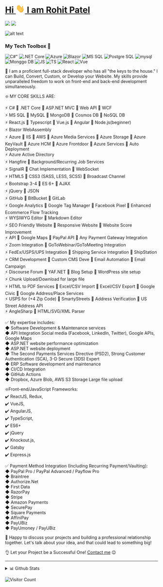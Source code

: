 # [Hi <img src="https://raw.githubusercontent.com/ABSphreak/ABSphreak/master/gifs/Hi.gif" width="30px"> I am Rohit Patel](https://rohit-patel.github.io/)
[<img height="30" src="https://img.shields.io/badge/linkedin-blue.svg?&style=for-the-badge&logo=linkedin&logoColor=white" />][LinkedIn]
[<img height="30" src="https://img.shields.io/badge/twitter-%231DA1F2.svg?&style=for-the-badge&logo=twitter&logoColor=white" />][twitter]

![alt text](https://github.com/rohit-patel/rohit-patel/blob/main/cover.jpg)

### My Tech Toolbox 🧰

<p align="left">
<img src="https://rohit-patel.github.io/static/tech/csharp.svg" alt=C#" width="40" height="40"/> 
<img src="https://rohit-patel.github.io/static/tech/net-core.svg" alt=".NET Core" height="40"/> 
<img src="https://rohit-patel.github.io/static/tech/azure.svg" alt="Azure" width="40" height="40"/>
<img src="https://rohit-patel.github.io/static/tech/blazor.svg" alt="Blazor" height="40"/> 
<img src="https://rohit-patel.github.io/static/tech/sql-server-v1.png" alt="MS SQL" width="40" height="40"/> 
<img src="https://rohit-patel.github.io/static/tech/postgresql.svg" alt="Postgre SQL" width="40" height="40"/> 
<img src="https://rohit-patel.github.io/static/tech/my-sql.png" alt="mysql" width="40" height="40"/>
<img src="https://rohit-patel.github.io/static/tech/mongodb-icon.svg" alt="Monggo DB" width="40" height="40"/>
<img src="https://rohit-patel.github.io/static/tech/js.svg" alt="JS" width="40" height="40"/>
<img src="https://rohit-patel.github.io/static/tech/ts.svg" alt="TS" width="40" height="40"/>
<img src="https://rohit-patel.github.io/static/tech/react.png" alt="React" width="40" height="40"/>
<img src="https://rohit-patel.github.io/static/tech/vue.svg" alt="Vue" width="40" height="40"/>
</p>

 
🔸 I am a proficient full-stack developer who has all "the keys to the house." I can Build, Convert, Custom, or Develop your Website. My skills provide unparalleled freedom to work on front-end and back-end development simultaneously.

❇️ MY CORE SKILLS ARE: 

⚡ C# 🔸 .NET Core 🔸 ASP.NET MVC 🔸 Web API 🔸 WCF <br/>
⚡ MS SQL 🔸 MySQL 🔸 MongoDB 🔸 Cosmos DB 🔸 NoSQL DB<br/>
⚡ React.js 🔸 Typescript 🔸 Vue.js 🔸 Angular 🔸 Node.js(beginner)<br/>
⚡ Blazor WebAssembly<br/>
⚡ Azure 🔸 IIS 🔸 AWS 🔸 Azure Media Services 🔸 Azure Storage 🔸 Azure KeyVault 🔸 Azure HCM 🔸 Azure Frontdoor 🔸 Azure Services 🔸 Auto Deployment<br/>
⚡ Azure Active Directory<br/>
⚡ Hangfire 🔸 Background/Recurring Job Services <br/>
⚡ SignalR 🔸 Chat Implementation 🔸 WebSocket<br/>
⚡ HTML5 🔸 CSS3 (SASS, LESS, SCSS) 🔸 Broadcast Channel  <br/>
⚡ Bootstrap 3-4 🔸 ES 6+ 🔸 AJAX<br/>
⚡ jQuery 🔸 JSON  <br/>
⚡ GitHub 🔸 BitBucket 🔸 GitLab<br/>
⚡ Google Analytics 🔸 Google Tag Manager 🔸 Facebook Pixel 🔸 Enhanced Ecommerce Flow Tracking<br/>
⚡ WYSIWYG Editor 🔸 Markdown Editor<br/>
⚡ SEO Friendly Website 🔸 Responsive Website 🔸 Website Score Improvement<br/>
⚡ API 🔸 Google Maps 🔸 PayPal API 🔸 Any Payment Gateway Integration<br/>
⚡ Zoom Integration 🔸 GoToWebinar/GoToMeeting Integration<br/>
⚡ FedEx/USPS/UPS Integration 🔸 Shipping Service Integration 🔸 ShipStation<br/>
⚡ CRM Development 🔸 Custom CMS Deve 🔸 Email Automation 🔸 Email Campaign<br/>
⚡ Discourse Forum 🔸 YAF.NET 🔸 Blog Setup 🔸 WordPress site setup<br/>
⚡ Chunk Upload/Download for large file<br/>
⚡ HTML to PDF Services 🔸 Excel/CSV Import 🔸 Excel/CSV Export 🔸 Google Civic 🔸 Google Address/Place Services  <br/>
⚡ USPS for (+4 Zip Code) 🔸 SmartyStreets 🔸  Address Verification  🔸 US Street Address API<br/>
⚡ AngleSharp 🔸 HTML/SVG/XML Parser <br/>

✅ My expertise includes:<br/>
◆ Software Development & Maintenance services<br/>
◆ API Integration Social media (Facebook, LinkedIn, Twitter), Google APIs, Google Maps<br/>
◆ ASP.NET website performance optimization<br/>
◆ ASP.NET website deployment<br/>
◆ The Second Payments Services Directive (PSD2), Strong Customer Authentication (SCA), 3-D Secure (3DS) Expert<br/>
◆ ERP Software development and maintenance<br/>
◆ CI/CD Integration<br/>
◆ GitHub Actions<br/>
◆ Dropbox, Azure Blob, AWS S3 Storage Large file upload<br/>

❇️Front-end/JavaScript Frameworks:<br/>
✔️ ReactJS, Redux,<br/>
✔️ VueJS,<br/>
✔️ AngularJS,<br/>
✔️ TypeScript,<br/>
✔️ ES6+<br/>
✔️ jQuery<br/>
✔️ Knockout.js,<br/>
✔️ Gatsby<br/>
✔️ Express.js<br/>

✅ Payment Method Integration (Including Recurring Payment/Vaulting):<br/>
◆ PayPal Pro / PayPal Advanced / Payflow Pro	<br/>
◆ Braintree <br/>
◆ Authorize.Net<br/>
◆ First Data<br/>
◆ RazorPay<br/>
◆ Stripe<br/>
◆ Amazon Payments<br/>
◆ SecurePay<br/>
◆ Square Payments<br/>
◆ AffiniPay<br/>
◆ PayUBiz<br/>
◆ PayUmoney / PayUBiz<br/>

🔸 Happy to discuss your projects and building a professional relationship together. Let's talk about your idea, and that could lead to something big!<br/>

👌 Let your Project be a Successful One! [Contact me](mailto:rohit.patel@rntechnolab.com) 😉
                                                                                            
                                                                                             
 
---

 <details>
<summary>📊 Github Stats</summary>

<p align="center"> <img src="https://github-readme-stats.vercel.app/api?username=rohit-patel&show_icons=true&theme=gotham" alt="Rohit Patel | Stats" />

</details>



 ![Visitor Count](https://profile-counter.glitch.me/{rohit-patel}/count.svg)


[twitter]: https://twitter.com/rohit_patel2
[gmail]: https://gmail.com
[linkedin]: https://www.linkedin.com/in/patel-rohit/
[website]: https://rohit-patel.github.io/
                                                                                                                                                    
 
